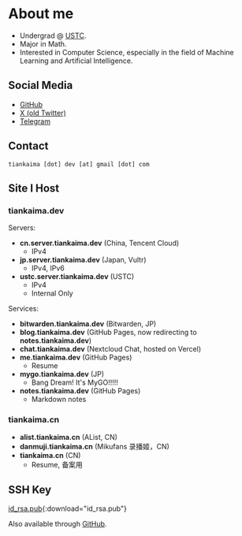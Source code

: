 # About me

-   Undergrad @ [USTC](https://en.ustc.edu.cn/).
-   Major in Math.
-   Interested in Computer Science, especially in the field of Machine Learning and Artificial Intelligence.

## Social Media

-   [GitHub](https://github.com/tiankaima)
-   [X (old Twitter)](https://x.com/tiankaima)
-   [Telegram](https://t.me/tiankaima)

## Contact

```text
tiankaima [dot] dev [at] gmail [dot] com
```

## Site I Host

### **tiankaima.dev**

Servers:

-   **cn.server.tiankaima.dev** (China, Tencent Cloud)
    -   IPv4
-   **jp.server.tiankaima.dev** (Japan, Vultr)
    -   IPv4, IPv6
-   **ustc.server.tiankaima.dev** (USTC)
    -   IPv4
    -   Internal Only

Services:

-   **bitwarden.tiankaima.dev** (Bitwarden, JP)
-   **blog.tiankaima.dev** (GitHub Pages, now redirecting to **notes.tiankaima.dev**)
-   **chat.tiankaima.dev** (Nextcloud Chat, hosted on Vercel)
-   **me.tiankaima.dev** (GitHub Pages)
    -   Resume
-   **mygo.tiankaima.dev** (JP)
    -   Bang Dream! It's MyGO!!!!!
-   **notes.tiankaima.dev** (GitHub Pages)
    -   Markdown notes

### **tiankaima.cn**

-   **alist.tiankaima.cn** (AList, CN)
-   **danmuji.tiankaima.cn** (Mikufans 录播姬，CN)
-   **tiankaima.cn** (CN)
    -   Resume, 备案用

## SSH Key

[id_rsa.pub](./id_rsa.pub){:download="id_rsa.pub"}

Also available through [GitHub](https://github.com/tiankaima.keys).
